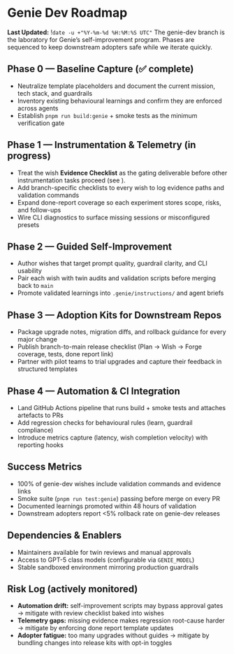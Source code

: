 # Genie Dev Roadmap
**Last Updated:** !`date -u +"%Y-%m-%d %H:%M:%S UTC"`
The genie-dev branch is the laboratory for Genie’s self-improvement program. Phases are sequenced to keep downstream adopters safe while we iterate quickly.

## Phase 0 — Baseline Capture (✅ complete)
- Neutralize template placeholders and document the current mission, tech stack, and guardrails
- Inventory existing behavioural learnings and confirm they are enforced across agents
- Establish `pnpm run build:genie` + smoke tests as the minimum verification gate

## Phase 1 — Instrumentation & Telemetry (in progress)
- Treat the wish **Evidence Checklist** as the gating deliverable before other instrumentation tasks proceed (see ).
- Add branch-specific checklists to every wish to log evidence paths and validation commands
- Expand done-report coverage so each experiment stores scope, risks, and follow-ups
- Wire CLI diagnostics to surface missing sessions or misconfigured presets

## Phase 2 — Guided Self-Improvement
- Author wishes that target prompt quality, guardrail clarity, and CLI usability
- Pair each wish with twin audits and validation scripts before merging back to `main`
- Promote validated learnings into `.genie/instructions/` and agent briefs

## Phase 3 — Adoption Kits for Downstream Repos
- Package upgrade notes, migration diffs, and rollback guidance for every major change
- Publish branch-to-main release checklist (Plan → Wish → Forge coverage, tests, done report link)
- Partner with pilot teams to trial upgrades and capture their feedback in structured templates

## Phase 4 — Automation & CI Integration
- Land GitHub Actions pipeline that runs build + smoke tests and attaches artefacts to PRs
- Add regression checks for behavioural rules (learn, guardrail compliance)
- Introduce metrics capture (latency, wish completion velocity) with reporting hooks

## Success Metrics
- 100% of genie-dev wishes include validation commands and evidence links
- Smoke suite (`pnpm run test:genie`) passing before merge on every PR
- Documented learnings promoted within 48 hours of validation
- Downstream adopters report <5% rollback rate on genie-dev releases

## Dependencies & Enablers
- Maintainers available for twin reviews and manual approvals
- Access to GPT-5 class models (configurable via `GENIE_MODEL`)
- Stable sandboxed environment mirroring production guardrails

## Risk Log (actively monitored)
- **Automation drift:** self-improvement scripts may bypass approval gates → mitigate with review checklist baked into wishes
- **Telemetry gaps:** missing evidence makes regression root-cause harder → mitigate by enforcing done report template updates
- **Adopter fatigue:** too many upgrades without guides → mitigate by bundling changes into release kits with opt-in toggles
